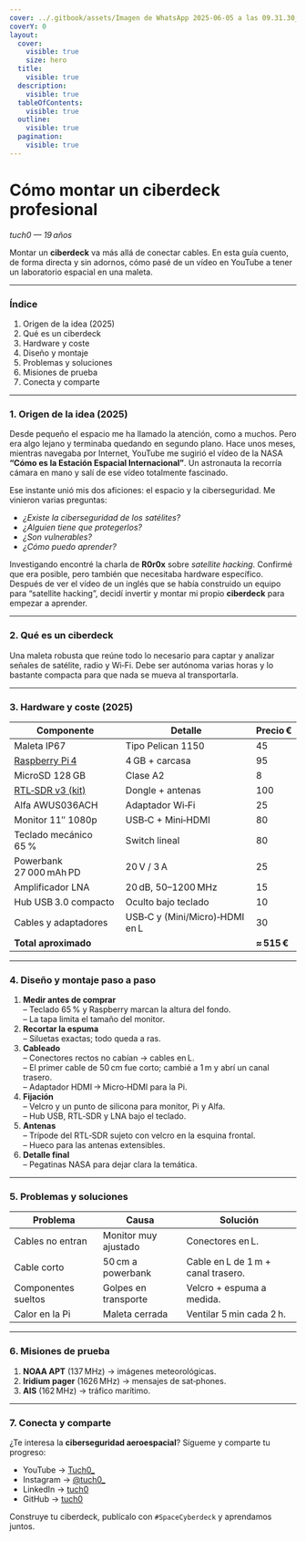 ```yaml
---
cover: ../.gitbook/assets/Imagen de WhatsApp 2025-06-05 a las 09.31.30_b7fa0034.jpg
coverY: 0
layout:
  cover:
    visible: true
    size: hero
  title:
    visible: true
  description:
    visible: true
  tableOfContents:
    visible: true
  outline:
    visible: true
  pagination:
    visible: true
---
```


# Cómo montar un ciberdeck profesional

_tuch0 — 19 años_

Montar un **ciberdeck** va más allá de conectar cables. En esta guía cuento, de forma directa y sin adornos, cómo pasé de un vídeo en YouTube a tener un laboratorio espacial en una maleta.

***

### Índice

1. Origen de la idea (2025)
2. Qué es un ciberdeck
3. Hardware y coste
4. Diseño y montaje
5. Problemas y soluciones
6. Misiones de prueba
7. Conecta y comparte

***

### 1. Origen de la idea (2025)

Desde pequeño el espacio me ha llamado la atención, como a muchos. Pero era algo lejano y terminaba quedando en segundo plano. Hace unos meses, mientras navegaba por Internet, YouTube me sugirió el vídeo de la NASA **“Cómo es la Estación Espacial Internacional”**. Un astronauta la recorría cámara en mano y salí de ese vídeo totalmente fascinado.

Ese instante unió mis dos aficiones: el espacio y la ciberseguridad. Me vinieron varias preguntas:

* _¿Existe la ciberseguridad de los satélites?_
* _¿Alguien tiene que protegerlos?_
* _¿Son vulnerables?_
* _¿Cómo puedo aprender?_

Investigando encontré la charla de **R0r0x** sobre _satellite hacking_. Confirmé que era posible, pero también que necesitaba hardware específico. Después de ver el vídeo de un inglés que se había construido un equipo para “satellite hacking”, decidí invertir y montar mi propio **ciberdeck** para empezar a aprender.

***

### 2. Qué es un ciberdeck

Una maleta robusta que reúne todo lo necesario para captar y analizar señales de satélite, radio y Wi‑Fi. Debe ser autónoma varias horas y lo bastante compacta para que nada se mueva al transportarla.

***

### 3. Hardware y coste (2025)

| Componente                                                             | Detalle                        | Precio €    |
| ---------------------------------------------------------------------- | ------------------------------ | ----------- |
| Maleta IP67                                                            | Tipo Pelican 1150              | 45          |
| [Raspberry Pi 4](https://es.aliexpress.com/item/1005007057900568.html) | 4 GB + carcasa                 | 95          |
| MicroSD 128 GB                                                         | Clase A2                       | 8           |
| [RTL‑SDR v3 (kit)](https://amzn.eu/d/60LToUB)                          | Dongle + antenas               | 100         |
| Alfa AWUS036ACH                                                        | Adaptador Wi‑Fi                | 25          |
| Monitor 11″ 1080p                                                      | USB‑C + Mini‑HDMI              | 80          |
| Teclado mecánico 65 %                                                  | Switch lineal                  | 80          |
| Powerbank 27 000 mAh PD                                                | 20 V / 3 A                     | 25          |
| Amplificador LNA                                                       | 20 dB, 50–1200 MHz             | 15          |
| Hub USB 3.0 compacto                                                   | Oculto bajo teclado            | 10          |
| Cables y adaptadores                                                   | USB‑C y (Mini/Micro)‑HDMI en L | 30          |
| **Total aproximado**                                                   |                                | **≈ 515 €** |

***

### 4. Diseño y montaje paso a paso

1. **Medir antes de comprar**\
   – Teclado 65 % y Raspberry marcan la altura del fondo.\
   – La tapa limita el tamaño del monitor.
2. **Recortar la espuma**\
   – Siluetas exactas; todo queda a ras.
3. **Cableado**\
   – Conectores rectos no cabían → cables en L.\
   – El primer cable de 50 cm fue corto; cambié a 1 m y abrí un canal trasero.\
   – Adaptador HDMI → Micro‑HDMI para la Pi.
4. **Fijación**\
   – Velcro y un punto de silicona para monitor, Pi y Alfa.\
   – Hub USB, RTL‑SDR y LNA bajo el teclado.
5. **Antenas**\
   – Trípode del RTL‑SDR sujeto con velcro en la esquina frontal.\
   – Hueco para las antenas extensibles.
6. **Detalle final**\
   – Pegatinas NASA para dejar clara la temática.

***

### 5. Problemas y soluciones

| Problema            | Causa                | Solución                           |
| ------------------- | -------------------- | ---------------------------------- |
| Cables no entran    | Monitor muy ajustado | Conectores en L.                   |
| Cable corto         | 50 cm a powerbank    | Cable en L de 1 m + canal trasero. |
| Componentes sueltos | Golpes en transporte | Velcro + espuma a medida.          |
| Calor en la Pi      | Maleta cerrada       | Ventilar 5 min cada 2 h.           |

***

### 6. Misiones de prueba

1. **NOAA APT** (137 MHz) → imágenes meteorológicas.
2. **Iridium pager** (1626 MHz) → mensajes de sat‑phones.
3. **AIS** (162 MHz) → tráfico marítimo.

***

### 7. Conecta y comparte

¿Te interesa la **ciberseguridad aeroespacial**? Sígueme y comparte tu progreso:

* YouTube -> [Tuch0\_](https://www.youtube.com/@tuch0_)
* Instagram → [@tuch0\_](https://www.instagram.com/tuch0_/)
* LinkedIn → [tuch0](https://www.linkedin.com/in/tuch0/)
* GitHub → [tuch0](https://github.com/Tuch0)

Construye tu ciberdeck, publícalo con `#SpaceCyberdeck` y aprendamos juntos.

